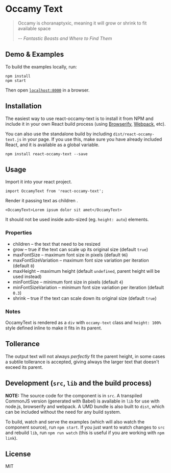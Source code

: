 # Occamy Text

>Occamy is choranaptyxic, meaning it will grow or shrink to fit available space
>
>-- <cite>Fantastic Beasts and Where to Find Them</cite>


## Demo & Examples

To build the examples locally, run:

```
npm install
npm start
```

Then open [`localhost:8000`](http://localhost:8000) in a browser.


## Installation

The easiest way to use react-occamy-text is to install it from NPM and include it in your own React build process (using [Browserify](http://browserify.org), [Webpack](http://webpack.github.io/), etc).

You can also use the standalone build by including `dist/react-occamy-text.js` in your page. If you use this, make sure you have already included React, and it is available as a global variable.

```
npm install react-occamy-text --save
```


## Usage

Import it into your react project.

```
import OccamyText from 'react-occamy-text';
```

Render it passing text as children .

```
<OccamyText>Lorem ipsum dolor sit amet</OccamyText>
```

It should not be used inside auto-sized (eg. `height: auto`) elements.

### Properties

* children – the text that need to be resized
* grow – true if the text can scale up its original size (default `true`)
* maxFontSize – maximum font size in pixels (default `96`)
* maxFontSizeVariation – maximum font size variation per iteration (default `8`)
* maxHeight – maximum height (default `undefined`, parent height will be used instead)
* minFontSize – minimum font size in pixels (default `4`)
* minFontSizeVariation – minimum font size variation per iteration (default `0.3`)
* shrink – true if the text can scale down its original size (default `true`)

### Notes

OccamyText is rendered as a `div` with `occamy-text` class and `height: 100%` style defined inline to make it fits in its parent.

## Tollerance
The output text will not always *perfectly* fit the parent height, in some cases a subtile tollerance is accepted, giving always the larger text that doesn't exceed its parent.

## Development (`src`, `lib` and the build process)

**NOTE:** The source code for the component is in `src`. A transpiled CommonJS version (generated with Babel) is available in `lib` for use with node.js, browserify and webpack. A UMD bundle is also built to `dist`, which can be included without the need for any build system.

To build, watch and serve the examples (which will also watch the component source), run `npm start`. If you just want to watch changes to `src` and rebuild `lib`, run `npm run watch` (this is useful if you are working with `npm link`).

## License

MIT
